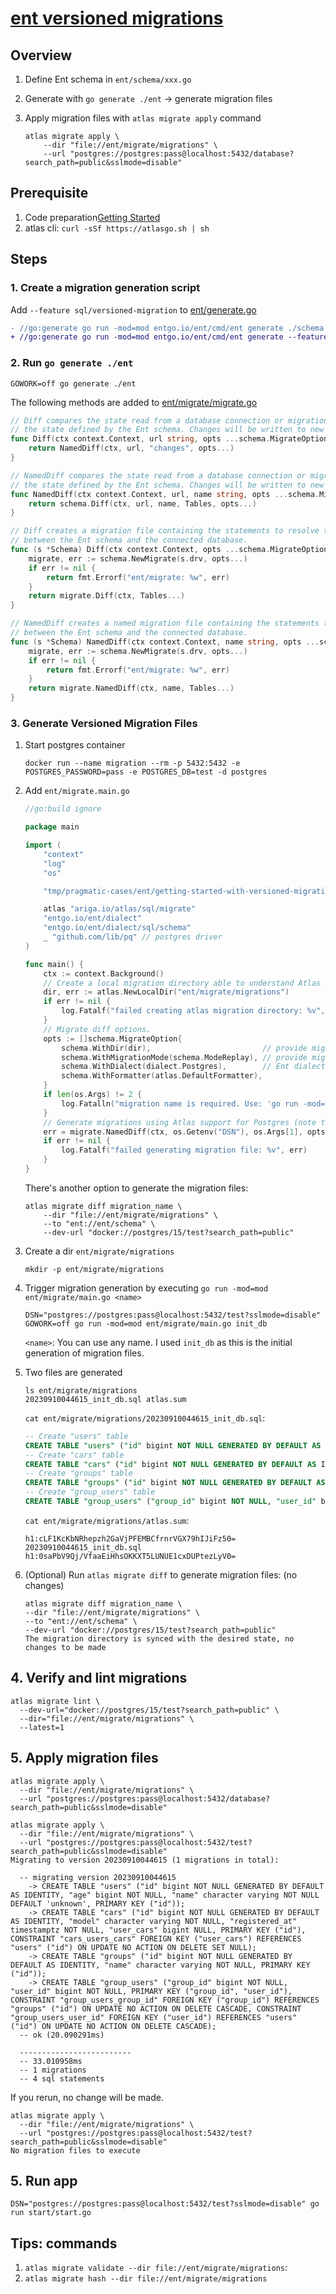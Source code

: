 # [ent versioned migrations](https://entgo.io/docs/versioned-migrations#moving-from-auto-migration-to-versioned-migrations)


## Overview

1. Define Ent schema in `ent/schema/xxx.go`
1. Generate with `go generate ./ent` -> generate migration files
1. Apply migration files with `atlas migrate apply` command

    ```
    atlas migrate apply \
        --dir "file://ent/migrate/migrations" \
        --url "postgres://postgres:pass@localhost:5432/database?search_path=public&sslmode=disable"
    ```

## Prerequisite

1. Code preparation[Getting Started](../getting-started/README.md)
1. atlas cli: `curl -sSf https://atlasgo.sh | sh`

## Steps

### 1. Create a migration generation script

Add `--feature sql/versioned-migration` to [ent/generate.go](ent/generate.go)

```diff
- //go:generate go run -mod=mod entgo.io/ent/cmd/ent generate ./schema
+ //go:generate go run -mod=mod entgo.io/ent/cmd/ent generate --feature sql/versioned-migration ./schema
```

### 2. Run `go generate ./ent`

```
GOWORK=off go generate ./ent
```

The following methods are added to [ent/migrate/migrate.go](ent/migrate/migrate.go)

```go
// Diff compares the state read from a database connection or migration directory with
// the state defined by the Ent schema. Changes will be written to new migration files.
func Diff(ctx context.Context, url string, opts ...schema.MigrateOption) error {
	return NamedDiff(ctx, url, "changes", opts...)
}

// NamedDiff compares the state read from a database connection or migration directory with
// the state defined by the Ent schema. Changes will be written to new named migration files.
func NamedDiff(ctx context.Context, url, name string, opts ...schema.MigrateOption) error {
	return schema.Diff(ctx, url, name, Tables, opts...)
}

// Diff creates a migration file containing the statements to resolve the diff
// between the Ent schema and the connected database.
func (s *Schema) Diff(ctx context.Context, opts ...schema.MigrateOption) error {
	migrate, err := schema.NewMigrate(s.drv, opts...)
	if err != nil {
		return fmt.Errorf("ent/migrate: %w", err)
	}
	return migrate.Diff(ctx, Tables...)
}

// NamedDiff creates a named migration file containing the statements to resolve the diff
// between the Ent schema and the connected database.
func (s *Schema) NamedDiff(ctx context.Context, name string, opts ...schema.MigrateOption) error {
	migrate, err := schema.NewMigrate(s.drv, opts...)
	if err != nil {
		return fmt.Errorf("ent/migrate: %w", err)
	}
	return migrate.NamedDiff(ctx, name, Tables...)
}
```

### 3. Generate Versioned Migration Files

1. Start postgres container

    ```
    docker run --name migration --rm -p 5432:5432 -e POSTGRES_PASSWORD=pass -e POSTGRES_DB=test -d postgres
    ```

1. Add `ent/migrate.main.go`

    ```go
    //go:build ignore

    package main

    import (
    	"context"
    	"log"
    	"os"

    	"tmp/pragmatic-cases/ent/getting-started-with-versioned-migrations/ent/migrate"

    	atlas "ariga.io/atlas/sql/migrate"
    	"entgo.io/ent/dialect"
    	"entgo.io/ent/dialect/sql/schema"
    	_ "github.com/lib/pq" // postgres driver
    )

    func main() {
    	ctx := context.Background()
    	// Create a local migration directory able to understand Atlas migration file format for replay.
    	dir, err := atlas.NewLocalDir("ent/migrate/migrations")
    	if err != nil {
    		log.Fatalf("failed creating atlas migration directory: %v", err)
    	}
    	// Migrate diff options.
    	opts := []schema.MigrateOption{
    		schema.WithDir(dir),                         // provide migration directory
    		schema.WithMigrationMode(schema.ModeReplay), // provide migration mode
    		schema.WithDialect(dialect.Postgres),        // Ent dialect to use
    		schema.WithFormatter(atlas.DefaultFormatter),
    	}
    	if len(os.Args) != 2 {
    		log.Fatalln("migration name is required. Use: 'go run -mod=mod ent/migrate/main.go <name>'")
    	}
    	// Generate migrations using Atlas support for Postgres (note the Ent dialect option passed above).
    	err = migrate.NamedDiff(ctx, os.Getenv("DSN"), os.Args[1], opts...) // "postgres://postgres:pass@localhost:5432/test?sslmode=disable"
    	if err != nil {
    		log.Fatalf("failed generating migration file: %v", err)
    	}
    }
    ```

    There's another option to generate the migration files:

    ```
    atlas migrate diff migration_name \
        --dir "file://ent/migrate/migrations" \
        --to "ent://ent/schema" \
        --dev-url "docker://postgres/15/test?search_path=public"
    ```

1. Create a dir `ent/migrate/migrations`

    ```
    mkdir -p ent/migrate/migrations
    ```

1. Trigger migration generation by executing `go run -mod=mod ent/migrate/main.go <name>`

    ```
    DSN="postgres://postgres:pass@localhost:5432/test?sslmode=disable" GOWORK=off go run -mod=mod ent/migrate/main.go init_db
    ```

    `<name>`: You can use any name. I used `init_db` as this is the initial generation of migration files.

1. Two files are generated

    ```
    ls ent/migrate/migrations
    20230910044615_init_db.sql atlas.sum
    ```

    `cat ent/migrate/migrations/20230910044615_init_db.sql`:

    ```sql
    -- Create "users" table
    CREATE TABLE "users" ("id" bigint NOT NULL GENERATED BY DEFAULT AS IDENTITY, "age" bigint NOT NULL, "name" character varying NOT NULL DEFAULT 'unknown', PRIMARY KEY ("id"));
    -- Create "cars" table
    CREATE TABLE "cars" ("id" bigint NOT NULL GENERATED BY DEFAULT AS IDENTITY, "model" character varying NOT NULL, "registered_at" timestamptz NOT NULL, "user_cars" bigint NULL, PRIMARY KEY ("id"), CONSTRAINT "cars_users_cars" FOREIGN KEY ("user_cars") REFERENCES "users" ("id") ON UPDATE NO ACTION ON DELETE SET NULL);
    -- Create "groups" table
    CREATE TABLE "groups" ("id" bigint NOT NULL GENERATED BY DEFAULT AS IDENTITY, "name" character varying NOT NULL, PRIMARY KEY ("id"));
    -- Create "group_users" table
    CREATE TABLE "group_users" ("group_id" bigint NOT NULL, "user_id" bigint NOT NULL, PRIMARY KEY ("group_id", "user_id"), CONSTRAINT "group_users_group_id" FOREIGN KEY ("group_id") REFERENCES "groups" ("id") ON UPDATE NO ACTION ON DELETE CASCADE, CONSTRAINT "group_users_user_id" FOREIGN KEY ("user_id") REFERENCES "users" ("id") ON UPDATE NO ACTION ON DELETE CASCADE);
    ```

    `cat ent/migrate/migrations/atlas.sum`:

    ```
    h1:cLF1KcKbNRhepzh2GaVjPFEMBCfrnrVGX79hIJiFz50=
    20230910044615_init_db.sql h1:0saPbV9Qj/VfaaEiHhsOKKXT5LUNUE1cxDUPtezLyV0=
    ```

1. (Optional) Run `atlas migrate diff` to generate migration files: (no changes)

    ```
    atlas migrate diff migration_name \
    --dir "file://ent/migrate/migrations" \
    --to "ent://ent/schema" \
    --dev-url "docker://postgres/15/test?search_path=public"
    The migration directory is synced with the desired state, no changes to be made
    ```

## 4. Verify and lint migrations

```
atlas migrate lint \
  --dev-url="docker://postgres/15/test?search_path=public" \
  --dir="file://ent/migrate/migrations" \
  --latest=1
```

## 5. Apply migration files

```
atlas migrate apply \
  --dir "file://ent/migrate/migrations" \
  --url "postgres://postgres:pass@localhost:5432/database?search_path=public&sslmode=disable"
```

```
atlas migrate apply \
  --dir "file://ent/migrate/migrations" \
  --url "postgres://postgres:pass@localhost:5432/test?search_path=public&sslmode=disable"
Migrating to version 20230910044615 (1 migrations in total):

  -- migrating version 20230910044615
    -> CREATE TABLE "users" ("id" bigint NOT NULL GENERATED BY DEFAULT AS IDENTITY, "age" bigint NOT NULL, "name" character varying NOT NULL DEFAULT 'unknown', PRIMARY KEY ("id"));
    -> CREATE TABLE "cars" ("id" bigint NOT NULL GENERATED BY DEFAULT AS IDENTITY, "model" character varying NOT NULL, "registered_at" timestamptz NOT NULL, "user_cars" bigint NULL, PRIMARY KEY ("id"), CONSTRAINT "cars_users_cars" FOREIGN KEY ("user_cars") REFERENCES "users" ("id") ON UPDATE NO ACTION ON DELETE SET NULL);
    -> CREATE TABLE "groups" ("id" bigint NOT NULL GENERATED BY DEFAULT AS IDENTITY, "name" character varying NOT NULL, PRIMARY KEY ("id"));
    -> CREATE TABLE "group_users" ("group_id" bigint NOT NULL, "user_id" bigint NOT NULL, PRIMARY KEY ("group_id", "user_id"), CONSTRAINT "group_users_group_id" FOREIGN KEY ("group_id") REFERENCES "groups" ("id") ON UPDATE NO ACTION ON DELETE CASCADE, CONSTRAINT "group_users_user_id" FOREIGN KEY ("user_id") REFERENCES "users" ("id") ON UPDATE NO ACTION ON DELETE CASCADE);
  -- ok (20.090291ms)

  -------------------------
  -- 33.010958ms
  -- 1 migrations
  -- 4 sql statements
```

If you rerun, no change will be made.

```
atlas migrate apply \
  --dir "file://ent/migrate/migrations" \
  --url "postgres://postgres:pass@localhost:5432/test?search_path=public&sslmode=disable"
No migration files to execute
```

## 5. Run app

```
DSN="postgres://postgres:pass@localhost:5432/test?sslmode=disable" go run start/start.go
```

## Tips: commands

1. `atlas migrate validate --dir file://ent/migrate/migrations`:
1. `atlas migrate hash --dir file://ent/migrate/migrations`
